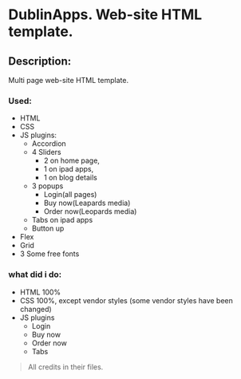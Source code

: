 # DublinApps. Web-site HTML template.
## Description:
Multi page web-site HTML template. 
### Used:
 - HTML
 - CSS
 - JS plugins:
   - Accordion
   - 4 Sliders
     - 2 on home page,
     - 1 on ipad apps,
     - 1 on blog details		
   - 3 popups
     - Login(all pages)
     - Buy now(Leapards media)
     - Order now(Leopards media)
   - Tabs on ipad apps
   - Button up
 - Flex
 - Grid
 - 3 Some free fonts
 ### what did i do:
 - HTML 100%
 - CSS 100%, except vendor styles (some vendor styles have been changed)
 - JS plugins
   - Login
   - Buy now
   - Order now
   - Tabs
 > All credits in their files.
